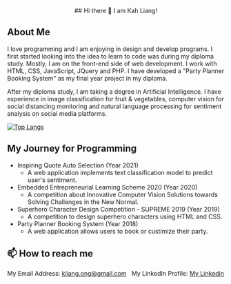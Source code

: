 <!--
**KahLiang/KahLiang** is a ✨ _special_ ✨ repository because its `README.md` (this file) appears on your GitHub profile.

Here are some ideas to get you started:

- 🔭 I’m currently working on ...
- 🌱 I’m currently learning ...
- 👯 I’m looking to collaborate on ...
- 🤔 I’m looking for help with ...
- 💬 Ask me about ...
- 📫 How to reach me: ...
- 😄 Pronouns: ...
- ⚡ Fun fact: ...
-->
<p align="center">
 ## Hi there 👋 I am Kah Liang!
</p> 
 
 ## About Me
I love programming and I am enjoying in design and develop programs. I first started looking into the idea to learn to code was during my diploma study. Mostly, I am on the front-end side of web development. I work with HTML, CSS, JavaScript, JQuery and PHP. I have developed a "Party Planner Booking System" as my final year project in my diploma.

After my diploma study, I am taking a degree in Artificial Intelligence. I have experience in image classification for fruit & vegetables, computer vision for social distancing monitoring and natural language processing for sentiment analysis on social media platforms.

[![Top Langs](https://github-readme-stats.vercel.app/api/top-langs/?username=KahLiang&layout=compact)](https://github.com/KahLiang/github-readme-stats)

## My Journey for Programming
* Inspiring Quote Auto Selection (Year 2021)
  * A web application implements text classification model to predict user's sentiment.
* Embedded Entrepreneurial Learning Scheme 2020 (Year 2020)
  * A competition about Innovative Computer Vision Solutions towards Solving Challenges in the New Normal.
* Superhero Character Design Competition - SUPREME 2019 (Year 2019)
  * A competition to design superhero characters using HTML and CSS.
* Party Planner Booking System (Year 2018)
  * A web application allows users to book or custimize their party.

## 📫 How to reach me
My Email Address: [kliang.ong@gmail.com](mailto:kliang.ong@gmail.com) &nbsp;
My LinkedIn Profile: [My Linkedin](https://www.linkedin.com/in/kah-liang/)
